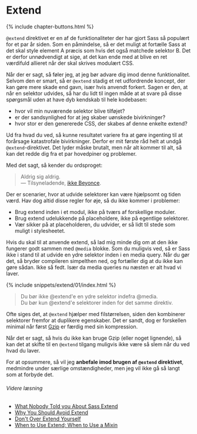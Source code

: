 
# Extend

{% include chapter-buttons.html %}

`@extend` direktivet er en af de funktionaliteter der har gjort Sass så populært for et par år siden. Som en påmindelse, så er det muligt at fortælle Sass at det skal style element A præcis som hvis det også matchede selektor B. Det er derfor unnødvendigt at sige, at det kan ende med at blive en ret værdifuld allieret når der skal skrives modulært CSS.

Når der er sagt, så føler jeg, at jeg bør advare dig imod denne funktionalitet. Selvom den er smart, så er `@extend` stadig et ret udfordrende koncept, der kan gøre mere skade end gavn, især hvis anvendt forkert. Sagen er den, at når en selektor udvides, så har du lidt til ingen måde at at svare på disse spørgsmål uden at have dyb kendskab til hele kodebasen:

* hvor vil min nuværende selektor blive tilføjet?
* er der sandsynlighed for at jeg skaber uønskede bivirkninger?
* hvor stor er den genererede CSS, der skabes af denne enkelte extend?

Ud fra hvad du ved, så kunne resultatet variere fra at gøre ingenting til at forårsage katastrofale bivirkninger. Derfor er mit første råd helt at undgå `@extend`-direktivet. Det lyder måske brutalt, men når alt kommer til alt, så kan det redde dig fra et par hovedpiner og problemer.

Med det sagt, så kender du ordsproget:

> Aldrig sig aldrig.<br>
> &mdash; Tilsyneladende, [ikke Beyonce](https://github.com/HugoGiraudel/sass-guidelines/issues/31#issuecomment-69112419).

Der er scenarier, hvor at udvide selektorer kan være hjælpsomt og tiden værd. Hav dog altid disse regler for øje, så du ikke kommer i problemer:

* Brug extend inden i et modul, ikke på tværs af forskellige moduler.
* Brug extend udelukkende på placeholdere, ikke på egentlige selektorer.
* Vær sikker på at placeholderen, du udvider, er så lidt til stede som muligt i stylesheetet.

Hvis du skal til at anvende extend, så lad mig minde dig om at den ikke fungerer godt sammen med `@media` blokke. Som du muligvis ved, så er Sass ikke i stand til at udvide en ydre selektor inden i en media query. Når du gør det, så bryder compileren simpelthen ned, og fortæller dig at du ikke kan gøre sådan. Ikke så fedt. Især da media queries nu næsten er alt hvad vi laver.

{% include snippets/extend/01/index.html %}

> Du bør ikke @extend'e en ydre selektor indefra @media.<br>
> Du bør kun @extend'e selektorer inden for det samme direktiv.

<div class="note">
  <p>Ofte siges det, at <code>@extend</code> hjælper med filstørrelsen, siden den kombinerer selektorer fremfor at duplikere egenskaber. Det er sandt, dog er forskellen minimal når først <a href="http://en.wikipedia.org/wiki/Gzip">Gzip</a> er færdig med sin kompression.</p>
  <p>Når det er sagt, så hvis du ikke kan bruge Gzip (eller noget lignende), så kan det at skifte til en <code>@extend</code> tilgang muligvis ikke være så slem når du ved hvad du laver.</p>
</div>

For at opsummere, så vil jeg **anbefale imod brugen af `@extend` direktivet**, medmindre under særlige omstændigheder, men jeg vil ikke gå så langt som at forbyde det.

###### Videre læsning

* [What Nobody Told you About Sass Extend](http://www.sitepoint.com/sass-extend-nobody-told-you/)
* [Why You Should Avoid Extend](http://www.sitepoint.com/avoid-sass-extend/)
* [Don't Over Extend Yourself](http://pressupinc.com/blog/2014/11/dont-overextend-yourself-in-sass/)
* [When to Use Extend; When to Use a Mixin](http://csswizardry.com/2014/11/when-to-use-extend-when-to-use-a-mixin/)
